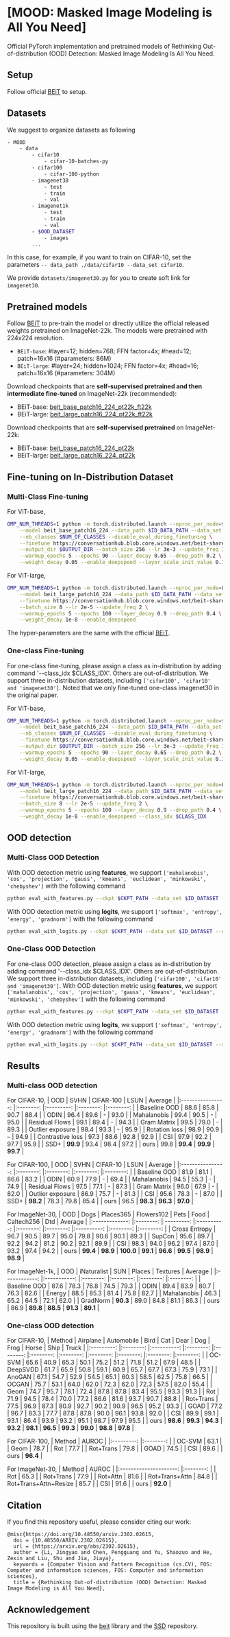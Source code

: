 # [MOOD: Masked Image Modeling is All You Need]

Official PyTorch implementation and pretrained models of Rethinking Out-of-distribution (OOD) Detection:
Masked Image Modeling Is All You Need.

## Setup
Follow official [BEiT](https://github.com/microsoft/unilm/tree/master/beit) to setup.

## Datasets
We suggest to organize datasets as following
```bash
- MOOD
    - data
        - cifar10
            - cifar-10-batches-py
        - cifar100
            - cifar-100-python
        - imagenet30
            - test
            - train
            - val
        - imagenet1k
            - test
            - train
            - val
        - $OOD_DATASET
            - images
        ...
```
In this case, for example, if you want to train on CIFAR-10, set the parameters `-- data_path ./data/cifar10 --data_set cifar10`. 

We provide `datasets/imagenet30.py` for you to create soft link for `imagenet30`.

## Pretrained models

Follow [BEiT](https://github.com/microsoft/unilm/tree/master/beit) to pre-train the model or directly utilize the official released weights pretrained on ImageNet-22k. The models were pretrained with 224x224 resolution.
- `BEiT-base`: #layer=12; hidden=768; FFN factor=4x; #head=12; patch=16x16 (#parameters: 86M)
- `BEiT-large`: #layer=24; hidden=1024; FFN factor=4x; #head=16; patch=16x16 (#parameters: 304M)

Download checkpoints that are **self-supervised pretrained and then intermediate fine-tuned** on ImageNet-22k (recommended):
- BEiT-base: [beit_base_patch16_224_pt22k_ft22k](https://conversationhub.blob.core.windows.net/beit-share-public/beit/beit_base_patch16_224_pt22k_ft22k.pth)
- BEiT-large: [beit_large_patch16_224_pt22k_ft22k](https://conversationhub.blob.core.windows.net/beit-share-public/beit/beit_large_patch16_224_pt22k_ft22k.pth)

Download checkpoints that are **self-supervised pretrained** on ImageNet-22k:
- BEiT-base: [beit_base_patch16_224_pt22k](https://conversationhub.blob.core.windows.net/beit-share-public/beit/beit_base_patch16_224_pt22k.pth)
- BEiT-large: [beit_large_patch16_224_pt22k](https://conversationhub.blob.core.windows.net/beit-share-public/beit/beit_large_patch16_224_pt22k.pth)


## Fine-tuning on In-Distribution Dataset
### Multi-Class Fine-tuning
For ViT-base,
```bash
OMP_NUM_THREADS=1 python -m torch.distributed.launch --nproc_per_node=$NUM_GPUS run_class_finetuning.py \
    --model beit_base_patch16_224 --data_path $ID_DATA_PATH --data_set $ID_DATASET \
    --nb_classes $NUM_OF_CLASSES --disable_eval_during_finetuning \
    --finetune https://conversationhub.blob.core.windows.net/beit-share-public/beit/beit_base_patch16_224_pt22k.pth \
    --output_dir $OUTPUT_DIR --batch_size 256 --lr 3e-3 --update_freq 1 \
    --warmup_epochs 5 --epochs 90 --layer_decay 0.65 --drop_path 0.2 \
    --weight_decay 0.05 --enable_deepspeed --layer_scale_init_value 0.1 --clip_grad 3.0
```

For ViT-large,
```bash
OMP_NUM_THREADS=1 python -m torch.distributed.launch --nproc_per_node=8 run_class_finetuning.py \
    --model beit_large_patch16_224 --data_path $ID_DATA_PATH --data_set $ID_DATASET \
    --finetune https://conversationhub.blob.core.windows.net/beit-share-public/beit/beit_large_patch16_224_pt22k.pth \
    --batch_size 8 --lr 2e-5 --update_freq 2 \
    --warmup_epochs 5 --epochs 100 --layer_decay 0.9 --drop_path 0.4 \
    --weight_decay 1e-8 --enable_deepspeed
```
The hyper-parameters are the same with the official [BEiT](https://github.com/microsoft/unilm/tree/master/beit).

### One-class Fine-tuning
For one-class fine-tuning, please assign a class as in-distribution by adding command '--class_idx $CLASS_IDX'. Others are out-of-distribution. We support three in-distribution datasets, including `['cifar100', 'cifar10' and 'imagenet30']`. Noted that we only fine-tuned one-class imagenet30 in the original paper.

For ViT-base,
```bash
OMP_NUM_THREADS=1 python -m torch.distributed.launch --nproc_per_node=$NUM_GPUS run_class_finetuning.py \
    --model beit_base_patch16_224 --data_path $ID_DATA_PATH --data_set $ID_DATASET \
    --nb_classes $NUM_OF_CLASSES --disable_eval_during_finetuning \
    --finetune https://conversationhub.blob.core.windows.net/beit-share-public/beit/beit_base_patch16_224_pt22k.pth \
    --output_dir $OUTPUT_DIR --batch_size 256 --lr 3e-3 --update_freq 1 \
    --warmup_epochs 5 --epochs 90 --layer_decay 0.65 --drop_path 0.2 \
    --weight_decay 0.05 --enable_deepspeed --layer_scale_init_value 0.1 --clip_grad 3.0 --class_idx $CLASS_IDX
``` 

For ViT-large,
```bash
OMP_NUM_THREADS=1 python -m torch.distributed.launch --nproc_per_node=8 run_class_finetuning.py \
    --model beit_large_patch16_224 --data_path $ID_DATA_PATH --data_set $ID_DATASET \
    --finetune https://conversationhub.blob.core.windows.net/beit-share-public/beit/beit_large_patch16_224_pt22k.pth \
    --batch_size 8 --lr 2e-5 --update_freq 2 \
    --warmup_epochs 5 --epochs 100 --layer_decay 0.9 --drop_path 0.4 \
    --weight_decay 1e-8 --enable_deepspeed --class_idx $CLASS_IDX
```

## OOD detection
### Multi-Class OOD Detection
With OOD detection metric using **features**, we support `['mahalanobis', 'cos', 'projection', 'gauss', 'kmeans', 'euclidean', 'minkowski', 'chebyshev']` with the following command
```bash
python eval_with_features.py --ckpt $CKPT_PATH --data_set $ID_DATASET --ood_dataset $OOD_DATASET --ood_data_path $OOD_DATA_PATH --metric $OOD_METRIC
```
With OOD detection metric using **logits**, we support `['softmax', 'entropy', 'energy', 'gradnorm']` with the following command
```bash
python eval_with_logits.py --ckpt $CKPT_PATH --data_set $ID_DATASET --ood_dataset $OOD_DATASET --ood_data_path $OOD_DATA_PATH --metric $OOD_METRIC
```

### One-Class OOD Detection
For one-class OOD detection, please assign a class as in-distribution by adding command '--class_idx $CLASS_IDX'. Others are out-of-distribution. We support three in-distribution datasets, including `['cifar100', 'cifar10' and 'imagenet30']`. 
With OOD detection metric using **features**, we support `['mahalanobis', 'cos', 'projection', 'gauss', 'kmeans', 'euclidean', 'minkowski', 'chebyshev']` with the following command
```bash
python eval_with_features.py --ckpt $CKPT_PATH --data_set $ID_DATASET --metric $OOD_METRIC --class_idx $CLASS_IDX
```
With OOD detection metric using **logits**, we support `['softmax', 'entropy', 'energy', 'gradnorm']` with the following command
```bash
python eval_with_logits.py --ckpt $CKPT_PATH --data_set $ID_DATASET --metric $OOD_METRIC --class_idx $CLASS_IDX
```

## Results
### Multi-class OOD detection
For CIFAR-10,
|        OOD       	|   SVHN   	| CIFAR-100 	|   LSUN   	|  Average 	|
|:----------------:	|:--------:	|:---------:	|:--------:	|:--------:	|
|   Baseline OOD   	|   88.6   	|   85.8    	|   90.7   	|   88.4   	|
|       ODIN       	|   96.4   	|   89.6    	|     -    	|   93.0   	|
|    Mahalanobis   	|   99.4   	|   90.5    	|     -    	|   95.0   	|
|  Residual Flows  	|   99.1   	|   89.4    	|     -    	|   94.3   	|
|    Gram Matrix   	|   99.5   	|   79.0    	|     -    	|   89.3   	|
| Outlier exposure 	|   98.4   	|   93.3    	|     -    	|   95.9   	|
|   Rotation loss  	|   98.9   	|   90.9    	|     –    	|   94.9   	|
| Contrastive loss 	|   97.3   	|   88.6    	|   92.8   	|   92.9   	|
|        CSI       	|   97.9   	|   92.2    	|   97.7   	|   95.9   	|
|       SSD+       	| **99.9** 	|   93.4    	|   98.4   	|   97.2   	|
|       ours       	|   99.8   	|  **99.4** 	| **99.9** 	| **99.7** 	|

For CIFAR-100,
|        OOD       	|   SVHN   	| CIFAR-10 	|   LSUN   	|  Average 	|
|:----------------:	|:--------:	|:--------:	|:--------:	|:--------:	|
|   Baseline OOD   	|   81.9   	|   81.1   	|   86.6   	|   83.2   	|
|       ODIN       	|   60.9   	|   77.9   	|     -    	|   69.4   	|
|    Mahalanobis   	|   94.5   	|   55.3   	|     -    	|   74.9   	|
|  Residual Flows  	|   97.5   	|   77.1   	|     -    	|   87.3   	|
|    Gram Matrix   	|   96.0   	|   67.9   	|     -    	|   82.0   	|
| Outlier exposure 	|   86.9   	|   75.7   	|     -    	|   81.3   	|
|        CSI       	|   95.6   	|   78.3   	|     -    	|   87.0   	|
|       SSD+       	| **98.2** 	|   78.3   	|   79.8   	|   85.4   	|
|       ours       	|   96.5   	| **98.3** 	| **96.3** 	| **97.0** 	|

For ImageNet-30,
|      OOD      	|   Dogs   	| Places365 	| Flowers102 	|   Pets   	|   Food   	| Caltech256 	|    Dtd   	|  Average 	|
|:-------------:	|:--------:	|:---------:	|:----------:	|:--------:	|:--------:	|:----------:	|:--------:	|:--------:	|
| Cross Entropy 	|   96.7   	|   90.5    	|    89.7    	|   95.0   	|   79.8   	|    90.6    	|   90.1   	|   89.3   	|
|     SupCon    	|   95.6   	|   89.7    	|    92.2    	|   94.2   	|   81.2   	|    90.2    	|   92.1   	|   89.9   	|
|      CSI      	|   98.3   	|   94.0    	|    96.2    	|   97.4   	|   87.0   	|    93.2    	|   97.4   	|   94.2   	|
|      ours     	| **99.4** 	|  **98.9** 	|  **100.0** 	| **99.1** 	| **96.6** 	|  **99.5**  	| **98.9** 	| **98.9** 	|

For ImageNet-1k,
|      OOD     	| iNaturalist 	|    SUN   	|  Places  	| Textures 	|  Average 	|
|:------------:	|:-----------:	|:--------:	|:--------:	|:--------:	|:--------:	|
| Baseline OOD 	|     87.6    	|   78.3   	|   76.8   	|   74.5   	|   79.3   	|
|     ODIN     	|     89.4    	|   83.9   	|   80.7   	|   76.3   	|   82.6   	|
|    Energy    	|     88.5    	|   85.3   	|   81.4   	|   75.8   	|   82.7   	|
|  Mahalanobis 	|     46.3    	|   65.2   	|   64.5   	|   72.1   	|   62.0   	|
|   GradNorm   	|   **90.3**  	|   89.0   	|   84.8   	|   81.1   	|   86.3   	|
|     ours     	|     86.9    	| **89.8** 	| **88.5** 	| **91.3** 	| **89.1** 	|

### One-class OOD detection
For CIFAR-10,
|   Method  	| Airplane 	| Automobile 	|   Bird   	|    Cat   	|   Dear   	|    Dog   	|   Frog   	|   Horse  	|   Ship   	|   Truck  	|
|:---------:	|:--------:	|:----------:	|:--------:	|:--------:	|:--------:	|:--------:	|:--------:	|:--------:	|:--------:	|:--------:	|
|   OC-SVM  	|   65.6   	|    40.9    	|   65.3   	|   50.1   	|   75.2   	|   51.2   	|   71.8   	|   51.2   	|   67.9   	|   48.5   	|
|  DeepSVDD 	|   61.7   	|    65.9    	|   50.8   	|   59.1   	|   60.9   	|   65.7   	|   67.7   	|   67.3   	|   75.9   	|   73.1   	|
|   AnoGAN  	|   67.1   	|    54.7    	|   52.9   	|   54.5   	|   65.1   	|   60.3   	|   58.5   	|   62.5   	|   75.8   	|   66.5   	|
|   OCGAN   	|   75.7   	|    53.1    	|   64.0   	|   62.0   	|   72.3   	|   62.0   	|   72.3   	|   57.5   	|   82.0   	|   55.4   	|
|    Geom   	|   74.7   	|    95.7    	|   78.1   	|   72.4   	|   87.8   	|   87.8   	|   83.4   	|   95.5   	|   93.3   	|   91.3   	|
|    Rot    	|   71.9   	|    94.5    	|   78.4   	|   70.0   	|   77.2   	|   86.6   	|   81.6   	|   93.7   	|   90.7   	|   88.8   	|
| Rot+Trans 	|   77.5   	|    96.9    	|   87.3   	|   80.9   	|   92.7   	|   90.2   	|   90.9   	|   96.5   	|   95.2   	|   93.3   	|
|    GOAD   	|   77.2   	|    96.7    	|   83.3   	|   77.7   	|   87.8   	|   87.8   	|   90.0   	|   96.1   	|   93.8   	|   92.0   	|
|    CSI    	|   89.9   	|    99.1    	|   93.1   	|   86.4   	|   93.9   	|   93.2   	|   95.1   	|   98.7   	|   97.9   	|   95.5   	|
|    ours   	| **98.6** 	|  **99.3**  	| **94.3** 	| **93.2** 	| **98.1** 	| **96.5** 	| **99.3** 	| **99.0** 	| **98.8** 	| **97.8** 	|

For CIFAR-100,
|   Method  	|   AUROC  	|
|:---------:	|:--------:	|
|   OC-SVM  	|   63.1   	|
|    Geom   	|   78.7   	|
|    Rot    	|   77.7   	|
| Rot+Trans 	|   79.8   	|
|    GOAD   	|   74.5   	|
|    CSI    	|   89.6   	|
|    ours   	| **96.4** 	|

For ImageNet-30,
|         Method        	|   AUROC  	|
|:---------------------:	|:--------:	|
|          Rot          	|   65.3   	|
|       Rot+Trans       	|   77.9   	|
|        Rot+Attn       	|   81.6   	|
|     Rot+Trans+Attn    	|   84.8   	|
| Rot+Trans+Attn+Resize 	|   85.7   	|
|          CSI          	|   91.6   	|
|          ours         	| **92.0** 	|

## Citation

If you find this repository useful, please consider citing our work:
```
@misc{https://doi.org/10.48550/arxiv.2302.02615,
  doi = {10.48550/ARXIV.2302.02615},
  url = {https://arxiv.org/abs/2302.02615},
  author = {Li, Jingyao and Chen, Pengguang and Yu, Shaozuo and He, Zexin and Liu, Shu and Jia, Jiaya},
  keywords = {Computer Vision and Pattern Recognition (cs.CV), FOS: Computer and information sciences, FOS: Computer and information sciences},
  title = {Rethinking Out-of-distribution (OOD) Detection: Masked Image Modeling is All You Need},
```

## Acknowledgement

This repository is built using the [beit](https://github.com/microsoft/unilm/tree/master/beit) library and the [SSD](https://github.com/inspire-group/SSD) repository.

